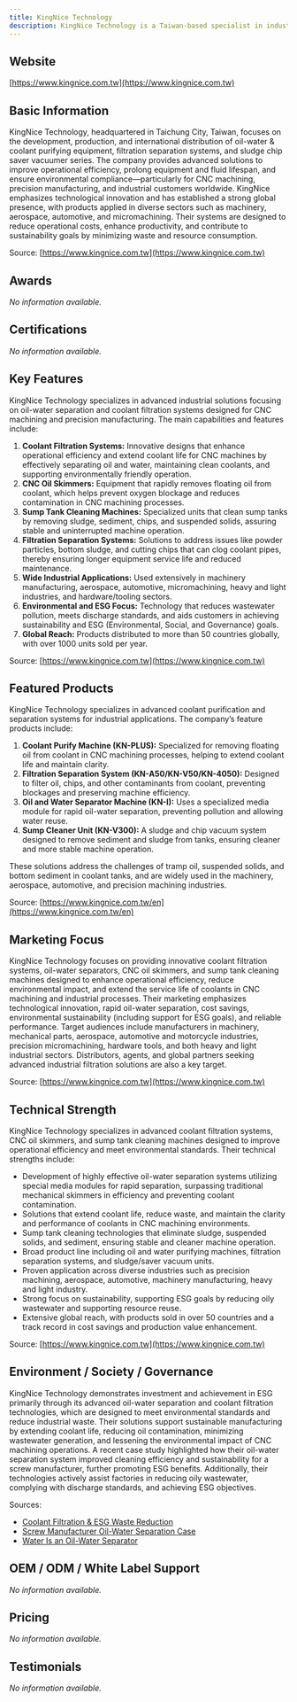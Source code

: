 ```yaml
---
title: KingNice Technology
description: KingNice Technology is a Taiwan-based specialist in industrial oil-water separation, coolant filtration, and CNC sump tank cleaning solutions, serving global manufacturing industries with advanced, efficient, and environmentally conscious systems.
---
```


## Website
[https://www.kingnice.com.tw](https://www.kingnice.com.tw)

## Basic Information
KingNice Technology, headquartered in Taichung City, Taiwan, focuses on the development, production, and international distribution of oil-water & coolant purifying equipment, filtration separation systems, and sludge chip saver vacuumer series. The company provides advanced solutions to improve operational efficiency, prolong equipment and fluid lifespan, and ensure environmental compliance—particularly for CNC machining, precision manufacturing, and industrial customers worldwide. KingNice emphasizes technological innovation and has established a strong global presence, with products applied in diverse sectors such as machinery, aerospace, automotive, and micromachining. Their systems are designed to reduce operational costs, enhance productivity, and contribute to sustainability goals by minimizing waste and resource consumption.

Source: [https://www.kingnice.com.tw](https://www.kingnice.com.tw)

## Awards
_No information available._

## Certifications
_No information available._

## Key Features
KingNice Technology specializes in advanced industrial solutions focusing on oil-water separation and coolant filtration systems designed for CNC machining and precision manufacturing. The main capabilities and features include:

1. **Coolant Filtration Systems:** Innovative designs that enhance operational efficiency and extend coolant life for CNC machines by effectively separating oil and water, maintaining clean coolants, and supporting environmentally friendly operation.
2. **CNC Oil Skimmers:** Equipment that rapidly removes floating oil from coolant, which helps prevent oxygen blockage and reduces contamination in CNC machining processes.
3. **Sump Tank Cleaning Machines:** Specialized units that clean sump tanks by removing sludge, sediment, chips, and suspended solids, assuring stable and uninterrupted machine operation.
4. **Filtration Separation Systems:** Solutions to address issues like powder particles, bottom sludge, and cutting chips that can clog coolant pipes, thereby ensuring longer equipment service life and reduced maintenance.
5. **Wide Industrial Applications:** Used extensively in machinery manufacturing, aerospace, automotive, micromachining, heavy and light industries, and hardware/tooling sectors.
6. **Environmental and ESG Focus:** Technology that reduces wastewater pollution, meets discharge standards, and aids customers in achieving sustainability and ESG (Environmental, Social, and Governance) goals.
7. **Global Reach:** Products distributed to more than 50 countries globally, with over 1000 units sold per year.

Source: [https://www.kingnice.com.tw](https://www.kingnice.com.tw)

## Featured Products
KingNice Technology specializes in advanced coolant purification and separation systems for industrial applications. The company’s feature products include:

1. **Coolant Purify Machine (KN-PLUS):** Specialized for removing floating oil from coolant in CNC machining processes, helping to extend coolant life and maintain clarity.
2. **Filtration Separation System (KN-A50/KN-V50/KN-4050):** Designed to filter oil, chips, and other contaminants from coolant, preventing blockages and preserving machine efficiency.
3. **Oil and Water Separator Machine (KN-I):** Uses a specialized media module for rapid oil-water separation, preventing pollution and allowing water reuse.
4. **Sump Cleaner Unit (KN-V300):** A sludge and chip vacuum system designed to remove sediment and sludge from tanks, ensuring cleaner and more stable machine operation.

These solutions address the challenges of tramp oil, suspended solids, and bottom sediment in coolant tanks, and are widely used in the machinery, aerospace, automotive, and precision machining industries.

Source: [https://www.kingnice.com.tw/en](https://www.kingnice.com.tw/en)

## Marketing Focus
KingNice Technology focuses on providing innovative coolant filtration systems, oil-water separators, CNC oil skimmers, and sump tank cleaning machines designed to enhance operational efficiency, reduce environmental impact, and extend the service life of coolants in CNC machining and industrial processes. Their marketing emphasizes technological innovation, rapid oil-water separation, cost savings, environmental sustainability (including support for ESG goals), and reliable performance. Target audiences include manufacturers in machinery, mechanical parts, aerospace, automotive and motorcycle industries, precision micromachining, hardware tools, and both heavy and light industrial sectors. Distributors, agents, and global partners seeking advanced industrial filtration solutions are also a key target.

Source: [https://www.kingnice.com.tw](https://www.kingnice.com.tw)

## Technical Strength
KingNice Technology specializes in advanced coolant filtration systems, CNC oil skimmers, and sump tank cleaning machines designed to improve operational efficiency and meet environmental standards. Their technical strengths include:

- Development of highly effective oil-water separation systems utilizing special media modules for rapid separation, surpassing traditional mechanical skimmers in efficiency and preventing coolant contamination.
- Solutions that extend coolant life, reduce waste, and maintain the clarity and performance of coolants in CNC machining environments.
- Sump tank cleaning technologies that eliminate sludge, suspended solids, and sediment, ensuring stable and cleaner machine operation.
- Broad product line including oil and water purifying machines, filtration separation systems, and sludge/saver vacuum units.
- Proven application across diverse industries such as precision machining, aerospace, automotive, machinery manufacturing, heavy and light industry.
- Strong focus on sustainability, supporting ESG goals by reducing oily wastewater and supporting resource reuse.
- Extensive global reach, with products sold in over 50 countries and a track record in cost savings and production value enhancement.

Source: [https://www.kingnice.com.tw](https://www.kingnice.com.tw)

## Environment / Society / Governance
KingNice Technology demonstrates investment and achievement in ESG primarily through its advanced oil-water separation and coolant filtration technologies, which are designed to meet environmental standards and reduce industrial waste. Their solutions support sustainable manufacturing by extending coolant life, reducing oil contamination, minimizing wastewater generation, and lessening the environmental impact of CNC machining operations. A recent case study highlighted how their oil-water separation system improved cleaning efficiency and sustainability for a screw manufacturer, further promoting ESG benefits. Additionally, their technologies actively assist factories in reducing oily wastewater, complying with discharge standards, and achieving ESG objectives.

Sources:
- [Coolant Filtration & ESG Waste Reduction](https://www.kingnice.com.tw/en/news/technology/coolant-filtration-esg-waste-reduction)
- [Screw Manufacturer Oil-Water Separation Case](https://www.kingnice.com.tw/en/news/service-case/screw-manufacturer-oil-water-separation)
- [Water Is an Oil-Water Separator](https://www.kingnice.com.tw/en/news/technology/water-is-an-oil-water-separator)

## OEM / ODM / White Label Support
_No information available._

## Pricing
_No information available._

## Testimonials
_No information available._